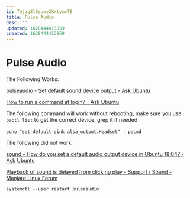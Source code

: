 ```yaml
---
id: TejzgSlSsuwy2XxtymvTB
title: Pulse Audio
desc: ''
updated: 1628444413859
created: 1628444413859
---
```

# Pulse Audio
The Following Works:

[pulseaudio - Set default sound device output - Ask Ubuntu](https://askubuntu.com/questions/145135/set-default-sound-device-output)

[How to run a command at login? - Ask Ubuntu](https://askubuntu.com/questions/270049/how-to-run-a-command-at-login)

The following command will work without rebooting, make sure you use `pactl list` to get the correct device, grep it if needed

`echo "set-default-sink alsa_output.Headset" | pacmd` 

The following did not work:

[sound - How do you set a default audio output device in Ubuntu 18.04? - Ask Ubuntu](https://askubuntu.com/questions/1038490/how-do-you-set-a-default-audio-output-device-in-ubuntu-18-04)

[Playback of sound is delayed from clicking play - Support / Sound - Manjaro Linux Forum](https://forum.manjaro.org/t/playback-of-sound-is-delayed-from-clicking-play/4646/3)

    systemctl --user restart pulseaudio
